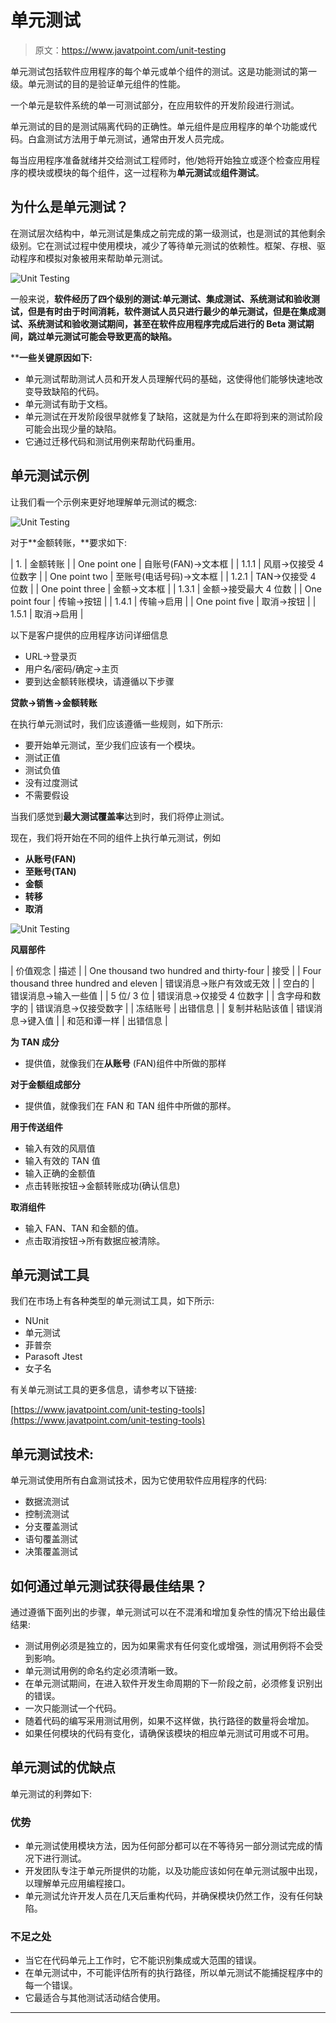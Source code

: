 # 单元测试

> 原文：<https://www.javatpoint.com/unit-testing>

单元测试包括软件应用程序的每个单元或单个组件的测试。这是功能测试的第一级。单元测试的目的是验证单元组件的性能。

一个单元是软件系统的单一可测试部分，在应用软件的开发阶段进行测试。

单元测试的目的是测试隔离代码的正确性。单元组件是应用程序的单个功能或代码。白盒测试方法用于单元测试，通常由开发人员完成。

每当应用程序准备就绪并交给测试工程师时，他/她将开始独立或逐个检查应用程序的模块或模块的每个组件，这一过程称为**单元测试**或**组件测试**。

## 为什么是单元测试？

在测试层次结构中，单元测试是集成之前完成的第一级测试，也是测试的其他剩余级别。它在测试过程中使用模块，减少了等待单元测试的依赖性。框架、存根、驱动程序和模拟对象被用来帮助单元测试。

![Unit Testing](img/55968381a0afbb3cd61aca8d3aef9a81.png)

一般来说，**软件经历了四个级别的测试:单元测试、集成测试、系统测试和验收测试，但是有时由于时间消耗，软件测试人员只进行最少的单元测试，但是在集成测试、系统测试和验收测试期间，甚至在软件应用程序完成后进行的 Beta 测试期间，跳过单元测试可能会导致更高的缺陷。**

 ****一些关键原因如下:**

*   单元测试帮助测试人员和开发人员理解代码的基础，这使得他们能够快速地改变导致缺陷的代码。
*   单元测试有助于文档。
*   单元测试在开发阶段很早就修复了缺陷，这就是为什么在即将到来的测试阶段可能会出现少量的缺陷。
*   它通过迁移代码和测试用例来帮助代码重用。

## 单元测试示例

让我们看一个示例来更好地理解单元测试的概念:

![Unit Testing](img/d7ed215ec1e00679b50919d31ad6593b.png)

对于**金额转账，**要求如下:

| 1. | 金额转账 |
| One point one | 自账号(FAN)→文本框 |
| 1.1.1 | 风扇→仅接受 4 位数字 |
| One point two | 至账号(电话号码)→文本框 |
| 1.2.1 | TAN→仅接受 4 位数 |
| One point three | 金额→文本框 |
| 1.3.1 | 金额→接受最大 4 位数 |
| One point four | 传输→按钮 |
| 1.4.1 | 传输→启用 |
| One point five | 取消→按钮 |
| 1.5.1 | 取消→启用 |

以下是客户提供的应用程序访问详细信息

*   URL→登录页
*   用户名/密码/确定→主页
*   要到达金额转账模块，请遵循以下步骤

**贷款→销售→金额转账**

在执行单元测试时，我们应该遵循一些规则，如下所示:

*   要开始单元测试，至少我们应该有一个模块。
*   测试正值
*   测试负值
*   没有过度测试
*   不需要假设

当我们感觉到**最大测试覆盖率**达到时，我们将停止测试。

现在，我们将开始在不同的组件上执行单元测试，例如

*   **从账号(FAN)**
*   **至账号(TAN)**
*   **金额**
*   **转移**
*   **取消**

![Unit Testing](img/e1cd51dc28acad19b924cd9b11d1be9e.png)

**风扇部件**

| 价值观念 | 描述 |
| One thousand two hundred and thirty-four | 接受 |
| Four thousand three hundred and eleven | 错误消息→账户有效或无效 |
| 空白的 | 错误消息→输入一些值 |
| 5 位/ 3 位 | 错误消息→仅接受 4 位数字 |
| 含字母和数字的 | 错误消息→仅接受数字 |
| 冻结账号 | 出错信息 |
| 复制并粘贴该值 | 错误消息→键入值 |
| 和范和谭一样 | 出错信息 |

**为 TAN 成分**

*   提供值，就像我们在**从账号** (FAN)组件中所做的那样

**对于金额组成部分**

*   提供值，就像我们在 FAN 和 TAN 组件中所做的那样。

**用于传送组件**

*   输入有效的风扇值
*   输入有效的 TAN 值
*   输入正确的金额值
*   点击转账按钮→金额转账成功(确认信息)

**取消组件**

*   输入 FAN、TAN 和金额的值。
*   点击取消按钮→所有数据应被清除。

## 单元测试工具

我们在市场上有各种类型的单元测试工具，如下所示:

*   NUnit
*   单元测试
*   菲普奈
*   Parasoft Jtest
*   女子名

有关单元测试工具的更多信息，请参考以下链接:

[https://www.javatpoint.com/unit-testing-tools](https://www.javatpoint.com/unit-testing-tools)

## 单元测试技术:

单元测试使用所有白盒测试技术，因为它使用软件应用程序的代码:

*   数据流测试
*   控制流测试
*   分支覆盖测试
*   语句覆盖测试
*   决策覆盖测试

## 如何通过单元测试获得最佳结果？

通过遵循下面列出的步骤，单元测试可以在不混淆和增加复杂性的情况下给出最佳结果:

*   测试用例必须是独立的，因为如果需求有任何变化或增强，测试用例将不会受到影响。
*   单元测试用例的命名约定必须清晰一致。
*   在单元测试期间，在进入软件开发生命周期的下一阶段之前，必须修复识别出的错误。
*   一次只能测试一个代码。
*   随着代码的编写采用测试用例，如果不这样做，执行路径的数量将会增加。
*   如果任何模块的代码有变化，请确保该模块的相应单元测试可用或不可用。

## 单元测试的优缺点

单元测试的利弊如下:

### 优势

*   单元测试使用模块方法，因为任何部分都可以在不等待另一部分测试完成的情况下进行测试。
*   开发团队专注于单元所提供的功能，以及功能应该如何在单元测试服中出现，以理解单元应用编程接口。
*   单元测试允许开发人员在几天后重构代码，并确保模块仍然工作，没有任何缺陷。

### 不足之处

*   当它在代码单元上工作时，它不能识别集成或大范围的错误。
*   在单元测试中，不可能评估所有的执行路径，所以单元测试不能捕捉程序中的每一个错误。
*   它最适合与其他测试活动结合使用。

* * ***